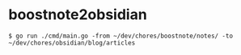 # boostnote2obsidian

```
$ go run ./cmd/main.go -from ~/dev/chores/boostnote/notes/ -to ~/dev/chores/obsidian/blog/articles
```
